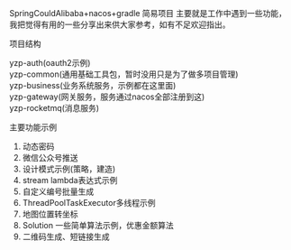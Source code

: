 SpringCouldAlibaba+nacos+gradle 简易项目
主要就是工作中遇到一些功能，我把觉得有用的一些分享出来供大家参考，如有不足欢迎指出。

项目结构  

yzp-auth(oauth2示例)  
yzp-common(通用基础工具包，暂时没用只是为了做多项目管理)  
yzp-business(业务系统服务，示例都在这里面)  
yzp-gateway(网关服务，服务通过nacos全部注册到这)  
yzp-rocketmq(消息服务)

主要功能示例
1. 动态密码
2. 微信公众号推送
3. 设计模式示例(策略，建造)
4. stream lambda表达式示例
5. 自定义编号批量生成
6. ThreadPoolTaskExecutor多线程示例
7. 地图位置转坐标
8. Solution 一些简单算法示例，优惠金额算法
9. 二维码生成、短链接生成
